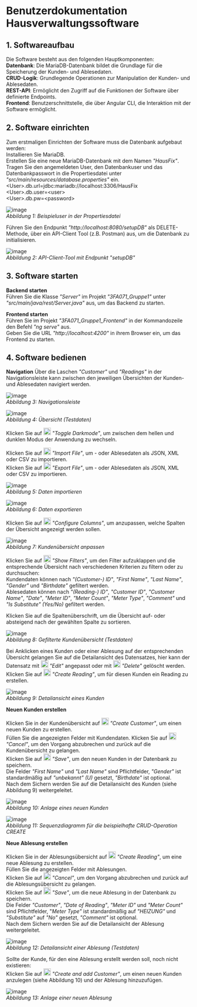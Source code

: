 
# Benutzerdokumentation Hausverwaltungssoftware

## 1. Softwareaufbau

Die Software besteht aus den folgenden Hauptkomponenten:  
**Datenbank**: Die MariaDB-Datenbank bildet die Grundlage für die Speicherung der Kunden- und Ablesedaten.  
**CRUD-Logik**: Grundlegende Operationen zur Manipulation der Kunden- und Ablesedaten.  
**REST-API**: Ermöglicht den Zugriff auf die Funktionen der Software über definierte Endpoints.  
**Frontend**: Benutzerschnittstelle, die über Angular CLI, die Interaktion mit der Software ermöglicht.  

## 2. Software einrichten

Zum erstmaligen Einrichten der Software muss die Datenbank aufgebaut werden:  
Installieren Sie MariaDB.  
Erstellen Sie eine neue MariaDB-Datenbank mit dem Namen *"HausFix"*.
Tragen Sie den angemeldeten User, den Datenbankuser und das Datenbankpasswort in die Propertiesdatei unter *"src/main/resources/database.properties"* ein.  
\<User\>.db.url=jdbc:mariadb://localhost:3306/HausFix  
\<User\>.db.user=\<user\>  
\<User\>.db.pw=\<password\>  

![image](https://github.com/user-attachments/assets/afa99ec8-202c-439a-8e41-9aefd50f086e)  
*Abbildung 1: Beispieluser in der Propertiesdatei*

Führen Sie den Endpunkt *"http://localhost:8080/setupDB"* als DELETE-Methode, über ein API-Client Tool (z.B. Postman) aus, um die Datenbank zu initialisieren.  

![image](https://github.com/user-attachments/assets/06da21c7-202f-4102-80b0-363a98eea505)  
*Abbildung 2: API-Client-Tool mit Endpunkt "setupDB"*   
  
## 3. Software starten

**Backend starten**  
Führen Sie die Klasse *"Server"* im Projekt *"3FA071_Gruppe1"* unter *"src/main/java/rest/Server.java"* aus, um das Backend zu starten.  

**Frontend starten**  
Führen Sie im Projekt *"3FA071_Gruppe1_Frontend"* in der Kommandozeile den Befehl *"ng serve"* aus.  
Geben Sie die URL *"http://localhost:4200"* in ihrem Browser ein, um das Frontend zu starten.  
  
## 4. Software bedienen
  
**Navigation**
Über die Laschen *"Customer"* und *"Readings"* in der Navigationsleiste kann zwischen den jeweiligen Übersichten der Kunden- und Ablesedaten navigiert werden.  

![image](https://github.com/user-attachments/assets/5c3f0cb3-f5a5-404c-89b1-931b044822c1)  
*Abbildung 3: Navigationsleiste*  
  
![image](https://github.com/user-attachments/assets/6971efca-a36d-4de2-b32b-a0866b2122bc)  
*Abbildung 4: Übersicht (Testdaten)*  
  
Klicken Sie auf <img src="https://github.com/user-attachments/assets/3cdf4de3-3078-49ce-8ab2-dc310a0e544c" width="20px" height="20px" /> *"Toggle Darkmode"*, um zwischen dem hellen und dunklen Modus der Anwendung zu wechseln.  

Klicken Sie auf <img src="https://github.com/user-attachments/assets/ddcf6e02-bf99-4f62-a534-7b091fafa531" width="20px" height="20px" /> *"Import File"*, um - oder Ablesedaten als JSON, XML oder CSV zu importieren.  
Klicken Sie auf <img src="https://github.com/user-attachments/assets/ce7e8549-da0a-4d6a-b3fe-e162f99c8588" width="20px" height="20px" /> *"Export File"*, um - oder Ablesedaten als JSON, XML oder CSV zu importieren.  


![image](https://github.com/user-attachments/assets/84995fe4-a39a-47b0-b185-14cb73af4b67)  
*Abbildung 5: Daten importieren*  

![image](https://github.com/user-attachments/assets/843ddea4-b3bb-4132-b02a-71f389c73984)  
*Abbildung 6: Daten exportieren*  

Klicken Sie auf <img src="https://github.com/user-attachments/assets/d95c96d2-e2ae-41b7-9f4c-97ebe2b25417" width="20px" height="20px" /> *"Configure Columns"*, um anzupassen, welche Spalten der Übersicht angezeigt werden sollen.

![image](https://github.com/user-attachments/assets/5d531622-dfb1-4e77-ac5e-b272e06c3a8c)  
*Abbildung 7: Kundenübersicht anpassen*  

Klicken Sie auf <img src="https://github.com/user-attachments/assets/79af178e-8a59-4bbe-85a3-121c37541464" width="20px" height="20px" /> *"Show Filters"*, um den Filter aufzuklappen und die entsprechende Übersicht nach verschiedenen Kriterien zu filtern oder zu durchsuchen:  
Kundendaten können nach *"(Customer-) ID"*, *"First Name"*, *"Last Name"*, *"Gender"* und *"Birthdate"* gefiltert werden.  
Ablesedaten können nach *"(Reading-) ID"*, *"Customer ID"*, *"Customer Name"*, *"Date"*, *"Meter ID"*, *"Meter Count"*, *"Meter Type"*, *"Comment"* und *"Is Substitute" (Yes/No)* gefiltert werden.  

Klicken Sie auf die Spaltenüberschrift, um die Übersicht auf- oder absteigend nach der gewählten Spalte zu sortieren. 

![image](https://github.com/user-attachments/assets/68fddce8-d54c-4adc-9d20-6b387fd5fd20)  
*Abbildung 8: Gefilterte Kundenübersicht (Testdaten)*  

Bei Anklicken eines Kunden oder einer Ablesung auf der entsprechenden Übersicht gelangen Sie auf die Detailansicht des Datensatzes, hier kann der Datensatz mit <img src="https://github.com/user-attachments/assets/e5f1f51a-fb16-49ab-98a5-18dd3eb8db54" width="20px" height="20px" /> *"Edit"* angepasst oder mit <img src="https://github.com/user-attachments/assets/a0cc9308-a96f-4fc2-bfba-c7ffd464c6d4" width="20px" height="20px" /> *"Delete"* gelöscht werden.  
Klicken Sie auf <img src="https://github.com/user-attachments/assets/f8c4b916-d3fa-4c2e-afca-f1749a674b18" width="20px" height="20px" /> *"Create Reading"*, um für diesen Kunden ein Reading zu erstellen.  

![image](https://github.com/user-attachments/assets/e84e8a9a-1397-4fb8-bd77-e70ff0562e26)  
*Abbildung 9: Detailansicht eines Kunden*  

**Neuen Kunden erstellen**  

Klicken Sie in der Kundenübersicht auf <img src="https://github.com/user-attachments/assets/59d3ecc2-6786-4aab-b531-553a524a38e5" width="20px" height="20px" /> *"Create Customer"*, um einen neuen Kunden zu erstellen.  
Füllen Sie die angezeigten Felder mit Kundendaten. 
Klicken Sie auf <img src="https://github.com/user-attachments/assets/d28a9755-258a-49ed-9fba-13ef1bf78375" width="20px" height="20px" /> *"Cancel"*, um den Vorgang abzubrechen und zurück auf die Kundenübersicht zu gelangen.  
Klicken Sie auf <img src="https://github.com/user-attachments/assets/5509110b-b5c6-4519-a861-d90fc445b83f" width="20px" height="20px" /> *"Save"*, um den neuen Kunden in der Datenbank zu speichern.  
Die Felder *"First Name"* und *"Last Name"* sind Pflichtfelder, *"Gender"* ist standardmäßig auf *"unbekannt" (U)* gesetzt, *"Birthdate"* ist optional.  
Nach dem Sichern werden Sie auf die Detailansicht des Kunden (siehe Abbildung 9) weitergeleitet.  

![image](https://github.com/user-attachments/assets/b5f469ce-e7a0-4f24-9578-bff2b7cb8977)  
*Abbildung 10: Anlage eines neuen Kunden*

![image](https://github.com/user-attachments/assets/d6cc92e7-8836-43ab-bf54-580f2e112d98)  
*Abbildung 11: Sequenzdiagramm für die beispielhafte CRUD-Operation CREATE*


**Neue Ablesung erstellen**  

Klicken Sie in der Ablesungsübersicht auf <img src="https://github.com/user-attachments/assets/59d3ecc2-6786-4aab-b531-553a524a38e5" width="20px" height="20px" /> *"Create Reading"*, um eine neue Ablesung zu erstellen.  
Füllen Sie die angezeigten Felder mit Ablesungen.  
Klicken Sie auf <img src="https://github.com/user-attachments/assets/d28a9755-258a-49ed-9fba-13ef1bf78375" width="20px" height="20px" /> *"Cancel"*, um den Vorgang abzubrechen und zurück auf die Ablesungsübersicht zu gelangen.  
Klicken Sie auf <img src="https://github.com/user-attachments/assets/5509110b-b5c6-4519-a861-d90fc445b83f" width="20px" height="20px" /> *"Save"*, um die neue Ablesung in der Datenbank zu speichern.  
Die Felder *"Customer"*, *"Date of Reading"*, *"Meter ID"* und *"Meter Count"* sind Pflichtfelder, "*Meter Type"* ist standardmäßig auf *"HEIZUNG"* und *"Substitute"* auf *"No"* gesetzt, *"Comment"* ist optional.  
Nach dem Sichern werden Sie auf die Detailansicht der Ablesung weitergeleitet.  

![image](https://github.com/user-attachments/assets/714267de-082f-4b42-9840-d68dfbc5b4a1)  
*Abbildung 12: Detailansicht einer Ablesung (Testdaten)*  

Sollte der Kunde, für den eine Ablesung erstellt werden soll, noch nicht existieren:  
Klicken Sie auf <img src="https://github.com/user-attachments/assets/73face5f-85ce-419f-b72d-01e55f5f11b2" width="20px" height="20px" /> *"Create and add Customer"*, um einen neuen Kunden anzulegen (siehe Abbildung 10) und der Ablesung hinzuzufügen.  

![image](https://github.com/user-attachments/assets/88a5b819-db01-49b2-ab59-854df33f14a3)  
*Abbildung 13: Anlage einer neuen Ablesung*  
